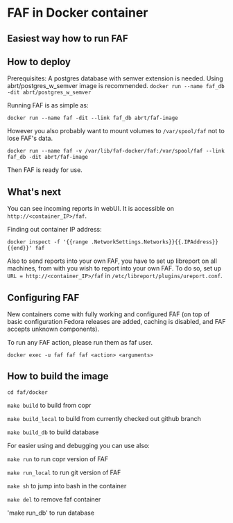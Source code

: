 # FAF in Docker container

**Easiest way how to run FAF**
---

## How to deploy

Prerequisites:
A postgres database with semver extension is needed. Using abrt/postgres_w_semver
image is recommended.
`docker run --name faf_db -dit abrt/postgres_w_semver`

Running FAF is as simple as:

`docker run --name faf -dit --link faf_db abrt/faf-image`

However you also probably want to mount volumes to `/var/spool/faf` not to lose 
FAF's data.

`docker run --name faf -v /var/lib/faf-docker/faf:/var/spool/faf --link faf_db
-dit abrt/faf-image`

Then FAF is ready for use.

## What's next
You can see incoming reports in webUI. It is accessible on `http://<container_IP>/faf`.

Finding out container IP address:

`docker inspect -f '{{range .NetworkSettings.Networks}}{{.IPAddress}}{{end}}' faf`

Also to send reports into your own FAF, you have to set up libreport on all
machines, from with you wish to report into your own FAF. To do so, set up
`URL = http://<container_IP>/faf` in `/etc/libreport/plugins/ureport.conf`.

## Configuring FAF
New containers come with fully working and configured FAF (on top of basic configuration
Fedora releases are added, caching is disabled, and FAF accepts unknown components).

To run any FAF action, please run them as faf user.

`docker exec -u faf faf faf <action> <arguments>`

## How to build the image
`cd faf/docker`

`make build` to build from copr

`make build_local` to build from currently checked out github branch

`make build_db` to build database

For easier using and debugging you can use also:

`make run` to run copr version of FAF

`make run_local` to run git version of FAF

`make sh` to jump into bash in the container

`make del` to remove faf container

'make run_db' to run database
